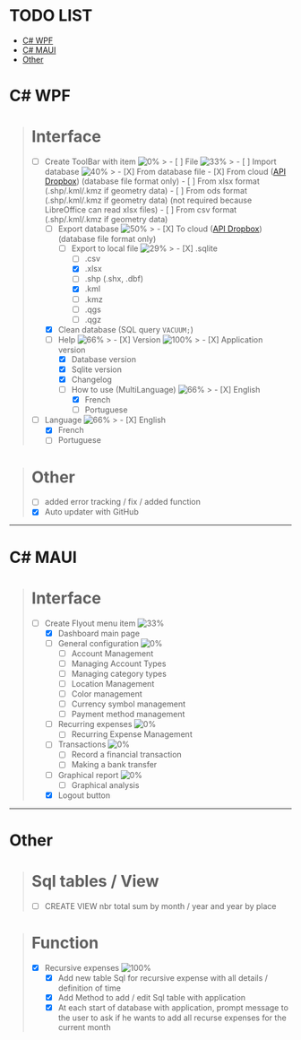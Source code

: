 # TODO LIST

- [C# WPF](#c-wpf)
- [C# MAUI](#c-maui)
- [Other](#other-1)


# C# WPF

> # Interface
> - [ ] Create ToolBar with item ![0%](https://geps.dev/progress/0)<!-- [0/2] -->
    >   - [ ] File ![33%](https://geps.dev/progress/33) <!-- [2/3] -->
          >     - [ ] Import database ![40%](https://geps.dev/progress/40) <!-- [2/5] -->
                  >       - [X] From database file
>       - [X] From cloud ([API Dropbox](https://www.dropbox.com/developers/documentation/http/documentation)) (database file format only)
>       - [ ] From xlsx format (.shp/.kml/.kmz if geometry data)
>       - [ ] From ods format (.shp/.kml/.kmz if geometry data) (not required because LibreOffice can read xlsx files)
>       - [ ] From csv format (.shp/.kml/.kmz if geometry data)
>     - [ ] Export database ![50%](https://geps.dev/progress/50) <!-- [1/2] -->
        >       - [X] To cloud ([API Dropbox](https://www.dropbox.com/developers/documentation/http/documentation)) (database file format only)
>       - [ ] Export to local file ![29%](https://geps.dev/progress/29) <!-- [2/7] -->
          >         - [X] .sqlite
>         - [ ] .csv
>         - [X] .xlsx
>         - [ ] .shp (.shx, .dbf)
>         - [X] .kml
>         - [ ] .kmz
>         - [ ] .qgs
>         - [ ] .qgz
>     - [X] Clean database (SQL query `VACUUM;`)
>     - [ ] Help ![66%](https://geps.dev/progress/66) <!-- [2/3] -->
        >       - [X] Version ![100%](https://geps.dev/progress/100) <!-- [3/3] -->
                  >         - [X] Application version
>         - [X] Database version
>         - [X] Sqlite version
>       - [X] Changelog
>       - [ ] How to use (MultiLanguage) ![66%](https://geps.dev/progress/66)<!-- [2/3] -->
          >         - [X] English
>         - [X] French
>         - [ ] Portuguese
> - [ ] Language ![66%](https://geps.dev/progress/66) <!-- [2/3] -->
    >   - [X] English
>   - [X] French
>   - [ ] Portuguese

> # Other
> - [ ] added error tracking / fix / added function
> - [X] Auto updater with GitHub

___

# C# MAUI

> # Interface
> - [ ] Create Flyout menu item ![33%](https://geps.dev/progress/33)<!-- [2/6] -->
>   - [X] Dashboard main page
>   - [ ] General configuration ![0%](https://geps.dev/progress/0)<!-- [0/7] -->
>     - [ ] Account Management
>     - [ ] Managing Account Types
>     - [ ] Managing category types
>     - [ ] Location Management
>     - [ ] Color management
>     - [ ] Currency symbol management
>     - [ ] Payment method management
>   - [ ] Recurring expenses ![0%](https://geps.dev/progress/0)<!-- [0/1] -->
>     - [ ] Recurring Expense Management
>   - [ ] Transactions ![0%](https://geps.dev/progress/0)<!-- [0/2] -->
>     - [ ] Record a financial transaction
>     - [ ] Making a bank transfer
>   - [ ] Graphical report ![0%](https://geps.dev/progress/0)<!-- [0/1] -->
>     - [ ] Graphical analysis
>   - [X] Logout button

___

# Other

> # Sql tables / View
> - [ ] CREATE VIEW nbr total sum by month / year and year by place

> # Function
> - [X] Recursive expenses ![100%](https://geps.dev/progress/100)<!-- [3/3] -->
>   - [X] Add new table Sql for recursive expense with all details / definition of time
>   - [X] Add Method to add / edit Sql table with application
>   - [X] At each start of database with application, prompt message to the user to ask if he wants to add all recurse expenses for the current month